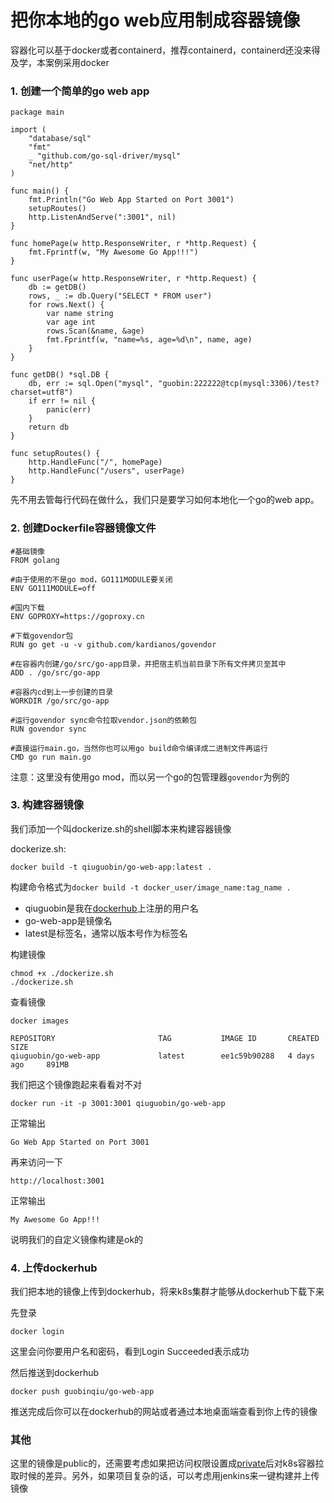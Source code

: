 # 把你本地的go web应用制成容器镜像

容器化可以基于docker或者containerd，推荐containerd，containerd还没来得及学，本案例采用docker

### 1. 创建一个简单的go web app

```
package main

import (
	"database/sql"
	"fmt"
	_ "github.com/go-sql-driver/mysql"
	"net/http"
)

func main() {
	fmt.Println("Go Web App Started on Port 3001")
	setupRoutes()
	http.ListenAndServe(":3001", nil)
}

func homePage(w http.ResponseWriter, r *http.Request) {
	fmt.Fprintf(w, "My Awesome Go App!!!")
}

func userPage(w http.ResponseWriter, r *http.Request) {
	db := getDB()
	rows, _ := db.Query("SELECT * FROM user")
	for rows.Next() {
		var name string
		var age int
		rows.Scan(&name, &age)
		fmt.Fprintf(w, "name=%s, age=%d\n", name, age)
	}
}

func getDB() *sql.DB {
	db, err := sql.Open("mysql", "guobin:222222@tcp(mysql:3306)/test?charset=utf8")
	if err != nil {
		panic(err)
	}
	return db
}

func setupRoutes() {
	http.HandleFunc("/", homePage)
	http.HandleFunc("/users", userPage)
}

```
先不用去管每行代码在做什么，我们只是要学习如何本地化一个go的web app。

### 2. 创建Dockerfile容器镜像文件

```
#基础镜像
FROM golang

#由于使用的不是go mod，GO111MODULE要关闭
ENV GO111MODULE=off

#国内下载
ENV GOPROXY=https://goproxy.cn

#下载govendor包
RUN go get -u -v github.com/kardianos/govendor

#在容器内创建/go/src/go-app目录，并把宿主机当前目录下所有文件拷贝至其中
ADD . /go/src/go-app

#容器内cd到上一步创建的目录
WORKDIR /go/src/go-app

#运行govendor sync命令拉取vendor.json的依赖包
RUN govendor sync

#直接运行main.go，当然你也可以用go build命令编译成二进制文件再运行
CMD go run main.go
```
注意：这里没有使用go mod，而以另一个go的包管理器`govendor`为例的

### 3. 构建容器镜像

我们添加一个叫dockerize.sh的shell脚本来构建容器镜像

dockerize.sh:

```
docker build -t qiuguobin/go-web-app:latest .
```

构建命令格式为`docker build -t docker_user/image_name:tag_name .`
- qiuguobin是我在[dockerhub](https://hub.docker.com/)上注册的用户名
- go-web-app是镜像名
- latest是标签名，通常以版本号作为标签名

构建镜像

```
chmod +x ./dockerize.sh
./dockerize.sh
```

查看镜像

```
docker images

REPOSITORY                       TAG           IMAGE ID       CREATED        SIZE
qiuguobin/go-web-app             latest        ee1c59b90288   4 days ago     891MB
```

我们把这个镜像跑起来看看对不对

```
docker run -it -p 3001:3001 qiuguobin/go-web-app
```

正常输出

```
Go Web App Started on Port 3001
```

再来访问一下

```
http://localhost:3001
```

正常输出

```
My Awesome Go App!!!
```

说明我们的自定义镜像构建是ok的

### 4. 上传dockerhub

我们把本地的镜像上传到dockerhub，将来k8s集群才能够从dockerhub下载下来

先登录

```
docker login
```

这里会问你要用户名和密码，看到Login Succeeded表示成功

然后推送到dockerhub

```
docker push guobinqiu/go-web-app
```

推送完成后你可以在dockerhub的网站或者通过本地桌面端查看到你上传的镜像

### 其他

这里的镜像是public的，还需要考虑如果把访问权限设置成[private](https://kubernetes.io/docs/tasks/configure-pod-container/pull-image-private-registry/)后对k8s容器拉取时候的差异。另外，如果项目复杂的话，可以考虑用jenkins来一键构建并上传镜像

